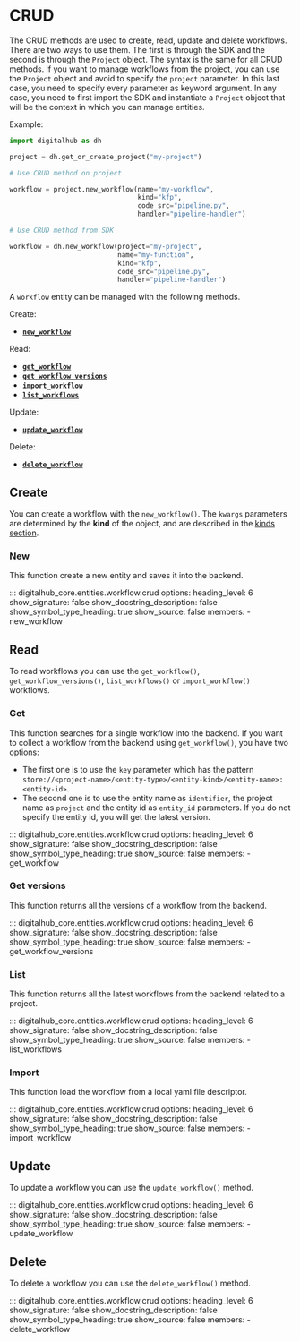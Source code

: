 # CRUD

The CRUD methods are used to create, read, update and delete workflows. There are two ways to use them.
The first is through the SDK and the second is through the `Project` object.
The syntax is the same for all CRUD methods. If you want to manage workflows from the project, you can use the `Project` object and avoid to specify the `project` parameter. In this last case, you need to specify every parameter as keyword argument.
In any case, you need to first import the SDK and instantiate a `Project` object that will be the context in which you can manage entities.

Example:

```python
import digitalhub as dh

project = dh.get_or_create_project("my-project")

# Use CRUD method on project

workflow = project.new_workflow(name="my-workflow",
                                kind="kfp",
                                code_src="pipeline.py",
                                handler="pipeline-handler")

# Use CRUD method from SDK

workflow = dh.new_workflow(project="my-project",
                           name="my-function",
                           kind="kfp",
                           code_src="pipeline.py",
                           handler="pipeline-handler")
```

A `workflow` entity can be managed with the following methods.

Create:

- [**`new_workflow`**](#new)

Read:

- [**`get_workflow`**](#get)
- [**`get_workflow_versions`**](#get-versions)
- [**`import_workflow`**](#import)
- [**`list_workflows`**](#list)

Update:

- [**`update_workflow`**](#update)

Delete:

- [**`delete_workflow`**](#delete)

## Create

You can create a workflow with the `new_workflow()`.
The `kwargs` parameters are determined by the **kind** of the object, and are described in the [kinds section](kinds.md).

### New

This function create a new entity and saves it into the backend.

::: digitalhub_core.entities.workflow.crud
    options:
        heading_level: 6
        show_signature: false
        show_docstring_description: false
        show_symbol_type_heading: true
        show_source: false
        members:
            - new_workflow

## Read

To read workflows you can use the `get_workflow()`, `get_workflow_versions()`, `list_workflows()` or `import_workflow()` workflows.

### Get

This function searches for a single workflow into the backend.
If you want to collect a workflow from the backend using `get_workflow()`, you have two options:

- The first one is to use the `key` parameter which has the pattern `store://<project-name>/<entity-type>/<entity-kind>/<entity-name>:<entity-id>`.
- The second one is to use the entity name as `identifier`, the project name as `project` and the entity id as `entity_id` parameters. If you do not specify the entity id, you will get the latest version.

::: digitalhub_core.entities.workflow.crud
    options:
        heading_level: 6
        show_signature: false
        show_docstring_description: false
        show_symbol_type_heading: true
        show_source: false
        members:
            - get_workflow

### Get versions

This function returns all the versions of a workflow from the backend.

::: digitalhub_core.entities.workflow.crud
    options:
        heading_level: 6
        show_signature: false
        show_docstring_description: false
        show_symbol_type_heading: true
        show_source: false
        members:
            - get_workflow_versions

### List

This function returns all the latest workflows from the backend related to a project.

::: digitalhub_core.entities.workflow.crud
    options:
        heading_level: 6
        show_signature: false
        show_docstring_description: false
        show_symbol_type_heading: true
        show_source: false
        members:
            - list_workflows

### Import

This function load the workflow from a local yaml file descriptor.

::: digitalhub_core.entities.workflow.crud
    options:
        heading_level: 6
        show_signature: false
        show_docstring_description: false
        show_symbol_type_heading: true
        show_source: false
        members:
            - import_workflow

## Update

To update a workflow you can use the `update_workflow()` method.

::: digitalhub_core.entities.workflow.crud
    options:
        heading_level: 6
        show_signature: false
        show_docstring_description: false
        show_symbol_type_heading: true
        show_source: false
        members:
            - update_workflow

## Delete

To delete a workflow you can use the `delete_workflow()` method.

::: digitalhub_core.entities.workflow.crud
    options:
        heading_level: 6
        show_signature: false
        show_docstring_description: false
        show_symbol_type_heading: true
        show_source: false
        members:
            - delete_workflow
